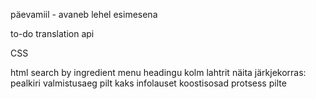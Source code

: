 päevamiil - avaneb lehel esimesena

to-do
translation api

CSS

html
  search by ingredient menu
  headingu kolm lahtrit
  näita järkjekorras:
    pealkiri
    valmistusaeg
    pilt
    kaks infolauset
    koostisosad
    protsess
    pilte
